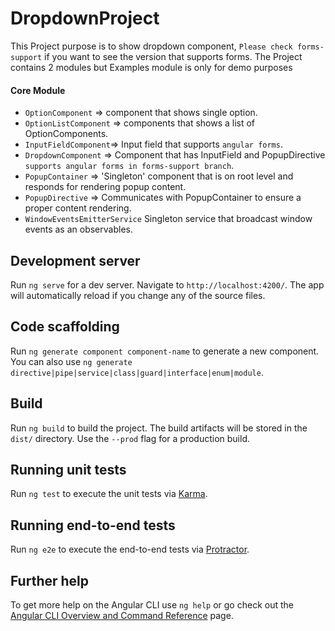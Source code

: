# DropdownProject
This Project purpose is to show dropdown component, `Please check forms-support` if you want to see the version that supports forms.
The Project contains 2 modules but Examples module is only for demo purposes

#### Core Module
* `OptionComponent` => component that shows single option.
* `OptionListComponent` => components that shows a list of OptionComponents.
* `InputFieldComponent`=> Input field that supports `angular forms`.
* `DropdownComponent` => Component that has InputField and PopupDirective `supports angular forms in forms-support branch`.
* `PopupContainer` => 'Singleton' component that is on root level and responds for rendering popup content.
* `PopupDirective` => Communicates with PopupContainer to ensure a proper content rendering.
* `WindowEventsEmitterService` Singleton service that broadcast window events as an observables.

## Development server

Run `ng serve` for a dev server. Navigate to `http://localhost:4200/`. The app will automatically reload if you change any of the source files.

## Code scaffolding

Run `ng generate component component-name` to generate a new component. You can also use `ng generate directive|pipe|service|class|guard|interface|enum|module`.

## Build

Run `ng build` to build the project. The build artifacts will be stored in the `dist/` directory. Use the `--prod` flag for a production build.

## Running unit tests

Run `ng test` to execute the unit tests via [Karma](https://karma-runner.github.io).

## Running end-to-end tests

Run `ng e2e` to execute the end-to-end tests via [Protractor](http://www.protractortest.org/).

## Further help

To get more help on the Angular CLI use `ng help` or go check out the [Angular CLI Overview and Command Reference](https://angular.io/cli) page.
